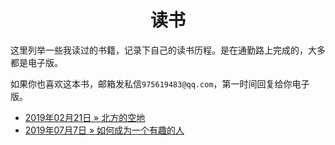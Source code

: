<h1 align="center">读书</h1>

这里列举一些我读过的书籍，记录下自己的读书历程。是在通勤路上完成的，大多都是电子版。

如果你也喜欢这本书，邮箱发私信`975619483@qq.com`，第一时间回复给你电子版。


* [2019年02月21日 » 北方的空地](/reading/reading-notes/北方的空地.md)
* [2019年07月7日 » 如何成为一个有趣的人](/reading/reading-notes/如何成为一个有趣的人.md)
